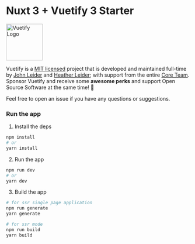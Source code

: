 # Nuxt 3 + Vuetify 3 Starter

<p>
  <a href="https://vuetifyjs.com" target="_blank">
    <img alt="Vuetify Logo" width="100" src="https://cdn.vuetifyjs.com/images/logos/logo.svg">
  </a>
</p>

Vuetify is a [MIT licensed](http://opensource.org/licenses/MIT) project that is developed and maintained full-time by [John Leider](https://github.com/johnleider) and [Heather Leider](https://github.com/heatherleider); with support from the entire [Core Team](https://vuetifyjs.com/about/meet-the-team/). Sponsor Vuetify and receive some **awesome perks** and support Open Source Software at the same time! 🎉

Feel free to open an issue if you have any questions or suggestions.

### Run the app

1. Install the deps

```bash
npm install
# or
yarn install
```

2. Run the app

```bash
npm run dev
# or
yarn dev
```

3. Build the app

```bash
# for ssr single page application
npm run generate
yarn generate

# for ssr mode
npm run build
yarn build
```
